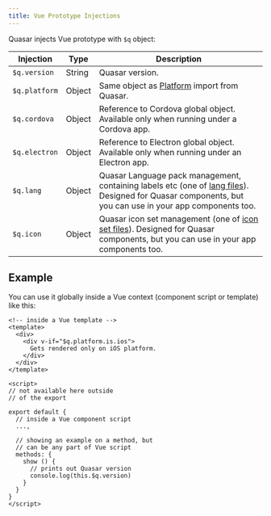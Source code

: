 ```yaml
---
title: Vue Prototype Injections
---
```

Quasar injects Vue prototype with `$q` object:

| Injection | Type | Description |
| --- | --- | --- |
| `$q.version` | String | Quasar version. |
| `$q.platform` | Object | Same object as [Platform](/options-and-helpers/platform-detection) import from Quasar. |
| `$q.cordova` | Object | Reference to Cordova global object. Available only when running under a Cordova app. |
| `$q.electron` | Object | Reference to Electron global object. Available only when running under an Electron app. |
| `$q.lang` | Object | Quasar Language pack management, containing labels etc (one of [lang files](https://github.com/quasarframework/quasar/tree/dev/quasar/lang)). Designed for Quasar components, but you can use in your app components too. |
| `$q.icon` | Object | Quasar icon set management (one of [icon set files](https://github.com/quasarframework/quasar/tree/dev/quasar/icons)). Designed for Quasar components, but you can use in your app components too. |

## Example

You can use it globally inside a Vue context (component script or template) like this:

```vue
<!-- inside a Vue template -->
<template>
  <div>
    <div v-if="$q.platform.is.ios">
      Gets rendered only on iOS platform.
    </div>
  </div>
</template>

<script>
// not available here outside
// of the export

export default {
  // inside a Vue component script
  ...,

  // showing an example on a method, but
  // can be any part of Vue script
  methods: {
    show () {
      // prints out Quasar version
      console.log(this.$q.version)
    }
  }
}
</script>
```

